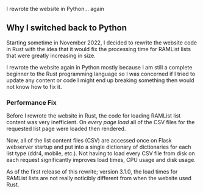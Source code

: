 I rewrote the website in Python... again

## Why I switched back to Python
Starting sometime in November 2022, I decided to rewrite the website code in Rust with the idea that it would fix the processing time for RAMList lists that were greatly increasing in size.

I rewrote the website again in Python mostly because I am still a complete beginner to the Rust programming language so I was concerned if I tried to update any content or code I might end up breaking something then would not know how to fix it.

### Performance Fix
Before I rewrote the website in Rust, the code for loading RAMList list content was very inefficient. On *every page load* all of the CSV files for the requested list page were loaded then rendered. 

Now, all of the list content files (CSV) are accessed once on Flask webserver startup and put into a single dictionary of dictionaries for each list type (ddr4, mobile, etc.). Not having to load every CSV file from disk on each request significantly improves load times, CPU usage and disk usage.

As of the first release of this rewrite; version 3.1.0, the load times for RAMList lists are not really noticibly different from when the website used Rust.


